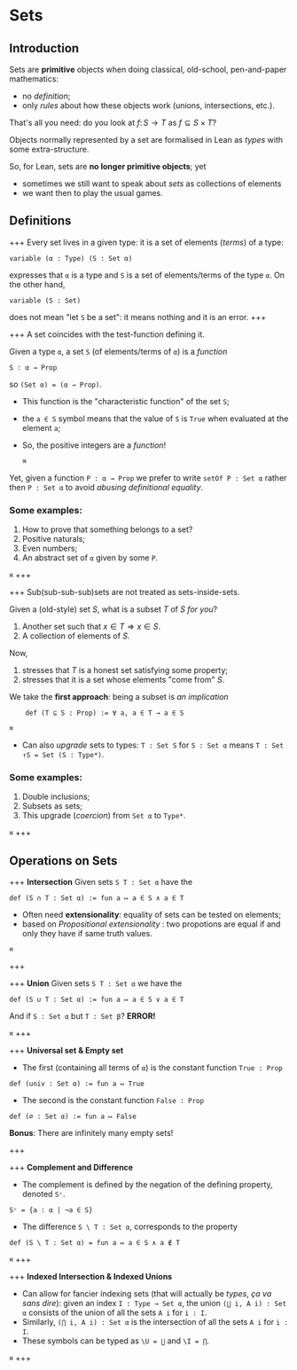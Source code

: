 # Sets

## Introduction
Sets are **primitive** objects when doing classical, old-school, pen-and-paper mathematics: 
* no *definition*;
* only *rules* about how these objects work (unions, intersections, etc.).

That's all you need: do you look at $f\colon S \to T$ as $f\subseteq S\times T$?

Objects normally represented by a set are formalised in Lean as *types* with some extra-structure.

So, for Lean, sets are **no longer primitive objects**; yet
* sometimes we still want to speak about *sets* as collections of elements 
* we want then to play the usual games.


## Definitions

+++ Every set lives in a given type: it is a set of elements (*terms*) of a type:
```lean
variable (α : Type) (S : Set α)
```
expresses that `α` is a type and `S` is a set of elements/terms of the type `α`. On the other hand,
```lean
variable (S : Set)
```
does not mean "let `S` be a set": it means nothing and it is an error.
+++

+++ A set coincides with the test-function defining it.

 Given a type `α`, a set `S` (of elements/terms of `α`) is a *function*
```lean
S : α → Prop
```
so `(Set α) = (α → Prop)`.

* This function is the "characteristic function" of the set `S`; 
* the `a ∈ S` symbol means that the value of `S` is `True` when evaluated  at the element `a`;
* So, the positive integers are a *function*!

    `⌘`

Yet, given a function `P : α → Prop` we prefer to write `setOf P : Set α` rather then `P : Set α` to avoid _abusing definitional equality_.

### Some examples: 
1. How to prove that something belongs to a set?
1. Positive naturals;
1. Even numbers;
1. An abstract set of `α` given by some `P`.

`⌘`
+++

+++ Sub(sub-sub-sub)sets are not treated as sets-inside-sets.

Given a (old-style) set $S$, what is a subset $T$ of $S$ *for you*?
1. Another set such that $x\in T\Rightarrow x \in S$.
1. A collection of elements of $S$.

Now,
1. stresses that $T$ is a honest set satisfying some property;
1. stresses that it is a set whose elements "come from" $S$.

We take the **first approach**: being a subset is *an implication*
```lean
    def (T ⊆ S : Prop) := ∀ a, a ∈ T → a ∈ S
```
`⌘`

* Can also _upgrade_ sets to types: `T : Set S` for `S : Set α` means `T : Set ↑S = Set (S : Type*)`.

### Some examples: 
1. Double inclusions;
1. Subsets as sets;
1. This upgrade (_coercion_) from `Set α` to `Type*`.

`⌘`
+++

## Operations on Sets
+++ **Intersection**
Given sets `S T : Set α`  have the
```lean
def (S ∩ T : Set α) := fun a ↦ a ∈ S ∧ a ∈ T
```
* Often need **extensionality**: equality of sets can be tested on elements;
* based on _Propositional extensionality_ : two propotions are equal if and only they have if same truth values.

`⌘`

+++

+++ **Union**
Given sets `S T : Set α` we have the
```lean
def (S ∪ T : Set α) := fun a ↦ a ∈ S ∨ a ∈ T
```

And if `S : Set α` but `T : Set β`? **ERROR!**

`⌘`
+++

+++ **Universal set & Empty set**
* The first (containing all terms of `α`) is the constant function `True : Prop`
```lean
def (univ : Set α) := fun a ↦ True
```
* The second is the constant function `False : Prop`
```lean
def (∅ : Set α) := fun a ↦ False
```
**Bonus**: There are infinitely many empty sets!

+++



+++ **Complement and Difference**
* The complement is defined by the negation of the defining property, denoted `Sᶜ`.
```lean
Sᶜ = {a : α | ¬a ∈ S}
```

* The difference `S \ T : Set α`, corresponds to the property
```lean
def (S \ T : Set α) = fun a ↦ a ∈ S ∧ a ∉ T
```

`⌘`
+++

+++ **Indexed Intersection & Indexed Unions**
* Can allow for fancier indexing sets (that will actually be *types*, *ça va sans dire*): given an index `I : Type → Set α`, the union `(⋃ i, A i) : Set α` consists of the union of all the sets `A i` for `i : I`.
* Similarly, `(⋂ i, A i) : Set α` is the intersection of all the sets `A i` for `i : I`.
* These symbols can be typed as `\U = ⋃` and `\I = ⋂`.

`⌘`
+++

